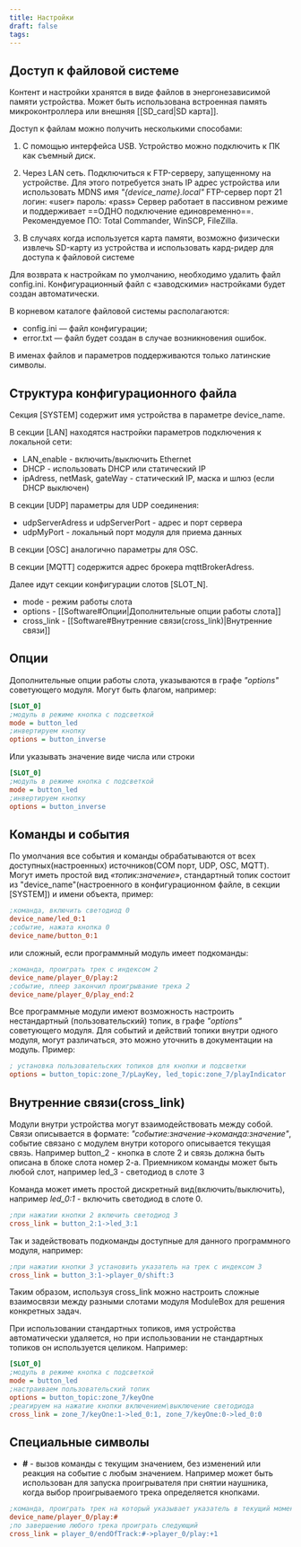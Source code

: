 ```yaml
---
title: Настройки
draft: false
tags:
---
```


## Доступ к файловой системе
Контент и настройки хранятся в виде файлов в энергонезависимой памяти устройства. 
Может быть использована встроенная память микроконтроллера или внешняя [[SD_card|SD карта]]. 

Доступ к файлам можно получить несколькими способами:
1. С помощью интерфейса USB. Устройство можно подключить к ПК как съемный диск.

2. Через LAN сеть. Подключиться к FTP-серверу, запущенному на устройстве.  Для этого потребуется знать IP адрес устройства или использовать MDNS имя *"{device_name}.local"*
   FTP-сервер порт 21
   логин: «user»
   пароль: «pass»
   Сервер работает в пассивном режиме и поддерживает ==ОДНО подключение единовременно==.
   Рекомендуемое ПО: Total Commander, WinSCP, FileZilla.
   
3. В случаях когда используется карта памяти, возможно физически извлечь SD-карту из устройства и использовать кард-ридер для доступа к файловой системе

Для возврата к настройкам по умолчанию, необходимо удалить файл config.ini. Конфигурационный файл с «заводскими» настройками будет создан автоматически.

В корневом каталоге файловой системы располагаются:
- config.ini — файл конфигурации;
- error.txt — файл будет создан в случае возникновения ошибок.

В именах файлов и параметров поддерживаются только латинские символы.


## Структура конфигурационного файла

Секция [SYSTEM] содержит имя устройства в параметре device_name.

В секции [LAN] находятся настройки параметров подключения к локальной сети:
- LAN_enable - включить/выключить Ethernet
- DHCP - использовать DHCP или статический IP
- ipAdress, netMask, gateWay - статический IP, маска и шлюз (если DHCP выключен)

В секции [UDP] параметры для UDP соединения:
- udpServerAdress и udpServerPort - адрес и порт сервера
- udpMyPort - локальный порт модуля для приема данных

В секции [OSC] аналогично параметры для OSC.

В секции [MQTT] содержится адрес брокера mqttBrokerAdress.

Далее идут секции конфигурации слотов [SLOT_N].
- mode - режим работы слота
- options - [[Software#Опции|Дополнительные опции работы слота]]
- cross_link - [[Software#Внутренние связи(cross_link)|Внутренние связи]]

## Опции
Дополнительные опции работы слота, указываются в графе *"options"* советующего модуля.
Могут быть флагом, например:
```ini
[SLOT_0]
;модуль в режиме кнопка с подсветкой
mode = button_led
;инвертируем кнопку
options = button_inverse 
```
Или указывать значение виде числа или строки
```ini
[SLOT_0]
;модуль в режиме кнопка с подсветкой
mode = button_led
;инвертируем кнопку
options = button_inverse 

```

## Команды и события
По умолчания все события и команды обрабатываются от всех доступных(настроенных) источников(COM порт, UDP, OSC, MQTT). Могут иметь простой вид *«топик:значение»*, стандартный топик состоит из "device_name"(настроенного в конфигурационном файле, в секции [SYSTEM]) и имени объекта, пример:
```ini
;команда, включить светодиод 0
device_name/led_0:1
;событие, нажата кнопка 0
device_name/button_0:1
```
или сложный, если программный модуль имеет подкоманды:
```ini
;команда, проиграть трек с индексом 2
device_name/player_0/play:2
;событие, плеер закончил проигрывание трека 2
device_name/player_0/play_end:2
```
Все программные модули имеют возможность настроить нестандартный (пользовательский) топик, в графе *"options"* советующего модуля. Для событий и действий топики внутри одного модуля, могут различаться, это можно уточнить в документации на модуль.
Пример:
```ini
; установка пользовательских топиков для кнопки и подсветки
options = button_topic:zone_7/pLayKey, led_topic:zone_7/playIndicator
```


## Внутренние связи(cross_link)
Модули внутри устройства могут взаимодействовать между собой. Связи описывается в формате: *"событие:значение->команда:значение"*, событие связано с модулем внутри которого описывается текущая связь. Например button_2 - кнопка в слоте 2 и связь должна быть описана в блоке слота номер 2-а. Приемником команды может быть любой слот, например led_3 - светодиод в слоте 3

Команда может иметь простой дискретный вид(включить/выключить), например *led_0:1* - включить светодиод в слоте  0.
```ini
;при нажатии кнопки 2 включить светодиод 3
cross_link = button_2:1->led_3:1
```
Так и задействовать подкоманды доступные для данного программного модуля, например:
```ini
;при нажатии кнопки 3 установить указатель на трек с индексом 3
cross_link = button_3:1->player_0/shift:3
```

Таким образом, используя cross_link можно настроить сложные взаимосвязи между разными слотами модуля ModuleBox для решения конкретных задач.

При использовании стандартных  топиков, имя устройства автоматически удаляется, но при использовании не стандартных топиков он используется целиком. Например:
```ini
[SLOT_0]
;модуль в режиме кнопка с подсветкой
mode = button_led
;настраиваем пользовательский топик
options = button_topic:zone_7/keyOne 
;реагируем на нажатие кнопки включением\выключение светодиода
cross_link = zone_7/keyOne:1->led_0:1, zone_7/keyOne:0->led_0:0
```


## Специальные символы
- **#** - вызов команды с текущим значением, без изменений или реакция на событие с любым значением. Например может быть использован для запуска проигрывателя при снятии наушника, когда выбор проигрываемого трека определяется кнопками. 
 ```ini
 ;команда, проиграть трек на который указывает указатель в текущий момент
 device_name/player_0/play:#
 ;по завершению любого трека проиграть следующий
 cross_link = player_0/endOfTrack:#->player_0/play:+1
```


